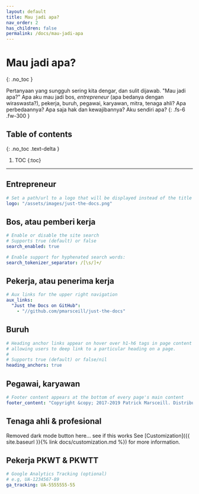 ```yaml
---
layout: default
title: Mau jadi apa?
nav_order: 2
has_children: false
permalink: /docs/mau-jadi-apa
---
```


# Mau jadi apa?
{: .no_toc }


Pertanyaan yang sungguh sering kita dengar, dan sulit dijawab. "Mau jadi apa?" Apa aku mau jadi bos, _entrepreneur_ (apa bedanya dengan wiraswasta?), pekerja, buruh, pegawai, karyawan, mitra, tenaga ahli? Apa perbedaannya? Apa saja hak dan kewajibannya? Aku sendiri apa?
{: .fs-6 .fw-300 }

## Table of contents
{: .no_toc .text-delta }

1. TOC
{:toc}

---

## Entrepreneur

```yaml
# Set a path/url to a logo that will be displayed instead of the title
logo: "/assets/images/just-the-docs.png"
```

## Bos, atau pemberi kerja

```yaml
# Enable or disable the site search
# Supports true (default) or false
search_enabled: true

# Enable support for hyphenated search words:
search_tokenizer_separator: /[\s/]+/

```

## Pekerja, atau penerima kerja

```yaml
# Aux links for the upper right navigation
aux_links:
  "Just the Docs on GitHub":
    - "//github.com/pmarsceill/just-the-docs"
```

## Buruh

```yaml
# Heading anchor links appear on hover over h1-h6 tags in page content
# allowing users to deep link to a particular heading on a page.
#
# Supports true (default) or false/nil
heading_anchors: true
```

## Pegawai, karyawan

```yaml
# Footer content appears at the bottom of every page's main content
footer_content: "Copyright &copy; 2017-2019 Patrick Marsceill. Distributed by an <a href=\"https://github.com/pmarsceill/just-the-docs/tree/master/LICENSE.txt\">MIT license.</a>"
```

## Tenaga ahli &amp; profesional

Removed dark mode button here... see if this works
See [Customization]({{ site.baseurl }}{% link docs/customization.md %}) for more information.

## Pekerja PKWT &amp; PKWTT

```yaml
# Google Analytics Tracking (optional)
# e.g, UA-1234567-89
ga_tracking: UA-5555555-55
```
